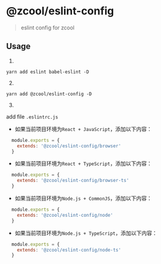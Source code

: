 # @zcool/eslint-config
> eslint config for zcool

## Usage
1.
```shell
yarn add eslint babel-eslint -D
```
2.
```shell
yarn add @zcool/eslint-config -D
```

3.
add file `.eslintrc.js`

- 如果当前项目环境为`React + JavaScript`，添加以下内容：

```js
  module.exports = {
    extends: '@zcool/eslint-config/browser'
  }
```

- 如果当前项目环境为`React + TypeScript`，添加以下内容：
```js
  module.exports = {
    extends: '@zcool/eslint-config/browser-ts'
  }
```

- 如果当前项目环境为`Node.js + CommonJS`，添加以下内容：
```js
  module.exports = {
    extends: '@zcool/eslint-config/node'
  }
```

- 如果当前项目环境为`Node.js + TypeScript`，添加以下内容：
```js
  module.exports = {
    extends: '@zcool/eslint-config/node-ts'
  }
```
